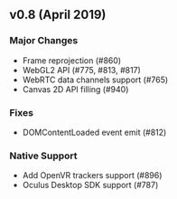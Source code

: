 ## v0.8 (April 2019)

### Major Changes
- Frame reprojection (#860)
- WebGL2 API (#775, #813, #817) 
- WebRTC data channels support (#765)
- Canvas 2D API filling (#940)

### Fixes
- DOMContentLoaded event emit (#812)

### Native Support
- Add OpenVR trackers support (#896)
- Oculus Desktop SDK support (#787) 

